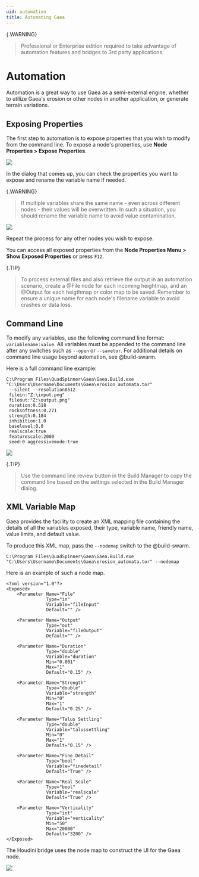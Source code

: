 ```yaml
---
uid: automation
title: Automating Gaea
---
```


{.WARNING}
> Professional or Enterprise edition required to take advantage of automation features and bridges to 3rd party applications.

# Automation

Automation is a great way to use Gaea as a semi-external engine, whether to utilize Gaea's erosion or other nodes in another application, or generate terrain variations.

## Exposing Properties

The first step to automation is to expose properties that you wish to modify from the command line. To expose a node's properties, use **Node Properties > Expose Properties**.

![](/images/ui/automation-expose-menu.png)

In the dialog that comes up, you can check the properties you want to expose and rename the variable name if needed. 

{.WARNING}
> If multiple variables share the same name - even across different nodes - their values will be overwritten. In such a situation, you should rename the variable name to avoid value contamination.

![](/images/ui/automation-expose-dialog.png)

Repeat the process for any other nodes you wish to expose.

You can access all exposed properties from the **Node Properties Menu > Show Exposed Properties** or press `F12`.

{.TIP}
> To process external files and also retrieve the output in an automation scenario, create a @File node for each incoming heightmap, and an @Output for each heigthmap or color map to be saved. Remember to ensure a unique name for each node's filename variable to avoid crashes or data loss.

## Command Line

To modify any variables, use the following command line format: `variablename:value`. All variables must be appended to the command line after any switches such as `--open` or `--savetor`. For additional details on command line usage beyond automation, see @build-swarm.

Here is a full command line example:
```
C:\Program Files\QuadSpinner\Gaea\Gaea.Build.exe "C:\Users\Username\Documents\Gaea\erosion_automata.tor" 
 --silent --resolution0512 
 filein:"Z:\input.png" 
 fileout:"Z:\output.png" 
 duration:0.518 
 rocksoftness:0.271 
 strength:0.184 
 inhibition:1.0 
 baselevel:0.0 
 realscale:true 
 featurescale:2000 
 seed:0 aggressivemode:true
```

![](/images/ui/automation-buildmanager-commandline.png)

{.TIP}
> Use the command line review button in the Build Manager to copy the command line based on the settings selected in the Build Manager dialog.

## XML Variable Map

Gaea provides the facility to create an XML mapping file containing the details of all the variables exposed, their type, variable name, friendly name, value limits, and default value.

To produce this XML map, pass the `--nodemap` switch to the @build-swarm.

```
C:\Program Files\QuadSpinner\Gaea\Gaea.Build.exe "C:\Users\Username\Documents\Gaea\erosion_automata.tor" --nodemap
```

Here is an example of such a node map.

```
<?xml version="1.0"?>
<Exposed>
    <Parameter Name="File" 
               Type="in" 
               Variable="fileInput" 
               Default="" />

    <Parameter Name="Output" 
               Type="out" 
               Variable="fileOutput" 
               Default="" />

    <Parameter Name="Duration" 
               Type="double" 
               Variable="duration" 
               Min="0.001" 
               Max="1" 
               Default="0.15" />

    <Parameter Name="Strength" 
               Type="double" 
               Variable="strength" 
               Min="0" 
               Max="1" 
               Default="0.25" />

    <Parameter Name="Talus Settling" 
               Type="double" 
               Variable="talussettling" 
               Min="0" 
               Max="1" 
               Default="0.15" />

    <Parameter Name="Fine Detail" 
               Type="bool" 
               Variable="finedetail" 
               Default="True" />

    <Parameter Name="Real Scale" 
               Type="bool" 
               Variable="realscale" 
               Default="True" />
               
    <Parameter Name="Verticality" 
               Type="int" 
               Variable="verticality" 
               Min="50" 
               Max="20000" 
               Default="3200" />
</Exposed>

```
The Houdini bridge uses the node map to construct the UI for the Gaea node.

![](/images/ui/Houdini.jpg)

